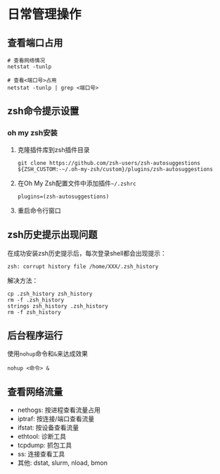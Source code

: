 # 日常管理操作



## 查看端口占用

```shell
# 查看网络情况
netstat -tunlp

# 查看<端口号>占用
netstat -tunlp | grep <端口号>
```

## zsh命令提示设置

### oh my zsh安装

1. 克隆插件库到zsh插件目录

   ```shell
   git clone https://github.com/zsh-users/zsh-autosuggestions ${ZSH_CUSTOM:-~/.oh-my-zsh/custom}/plugins/zsh-autosuggestions
   ```

2. 在Oh My Zsh配置文件中添加插件`~/.zshrc`

   ```shell
   plugins=(zsh-autosuggestions)
   ```

3. 重启命令行窗口

## zsh历史提示出现问题

在成功安装zsh历史提示后，每次登录shell都会出现提示：

```shell
zsh: corrupt history file /home/XXX/.zsh_history
```

解决方法：

```shell
cp .zsh_history zsh_history
rm -f .zsh_history 
strings zsh_history .zsh_history
rm -f zsh_history
```

## 后台程序运行

使用`nohup`命令和`&`来达成效果

```shell
nohup <命令> &
```

## 查看网络流量

- nethogs: 按进程查看流量占用
- iptraf: 按连接/端口查看流量
- ifstat: 按设备查看流量
- ethtool: 诊断工具
- tcpdump: 抓包工具
- ss: 连接查看工具
- 其他: dstat, slurm, nload, bmon

